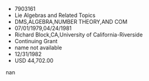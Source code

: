 
* 7903161
* Lie Algebras and Related Topics
* DMS,ALGEBRA,NUMBER THEORY,AND COM
* 07/01/1979,04/24/1981
* Richard Block,CA,University of California-Riverside
* Continuing Grant
*   name not available
* 12/31/1982
* USD 44,702.00

nan
